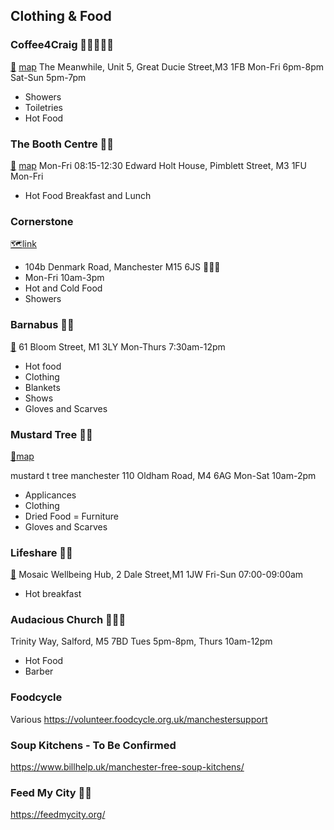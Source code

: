 ## Clothing & Food

### Coffee4Craig 🚿🥘🥗👕👖
[🔗](https://www.coffee4craig.org/) [map](https://maps.app.goo.gl/QD2E5RUtkPCTJDH69)
The Meanwhile, Unit 5, Great Ducie Street,M3 1FB
Mon-Fri 6pm-8pm
Sat-Sun 5pm-7pm
- Showers
- Toiletries
- Hot Food

### The Booth Centre 🥘🥗
[🔗](https://www.boothcentre.org.uk/) [map](https://maps.app.goo.gl/kfMf4LK9Sdo8nfyy8)
Mon-Fri 08:15-12:30 
Edward Holt House, Pimblett Street, M3 1FU
Mon-Fri
- Hot Food Breakfast and Lunch

### Cornerstone
[🗺️]()[link](https://www.caritassalford.org.uk/service/cornerstone-centre/)
- 104b Denmark Road, Manchester M15 6JS 🥘🥗🚿
- Mon-Fri 10am-3pm
- Hot and Cold Food
- Showers

### Barnabus 🥘🥗
[🔗](https://www.barnabus.org/)
61 Bloom Street, M1 3LY
Mon-Thurs 7:30am-12pm
- Hot food
- Clothing
- Blankets
- Shows
- Gloves and Scarves

### Mustard Tree 👕👖
[🔗](https://mustardtree.org.uk/)[map](![image](https://github.com/user-attachments/assets/55be638b-1c5d-4a68-9d78-6788259212e0))

mustard t tree manchester
110 Oldham Road, M4 6AG
Mon-Sat 10am-2pm
- Applicances
- Clothing
- Dried Food 
= Furniture
- Gloves and Scarves

### Lifeshare 🥘🥗
[🔗](https://www.lifeshare.org.uk/)
Mosaic Wellbeing Hub, 2 Dale Street,M1 1JW
Fri-Sun 07:00-09:00am 
- Hot breakfast 

### Audacious Church 🥘🥗💈
Trinity Way, Salford, M5 7BD
Tues 5pm-8pm, Thurs 10am-12pm
- Hot Food
- Barber

### Foodcycle
Various
https://volunteer.foodcycle.org.uk/manchestersupport

### Soup Kitchens - To Be Confirmed
https://www.billhelp.uk/manchester-free-soup-kitchens/

### Feed My City 🥘🥗
https://feedmycity.org/


